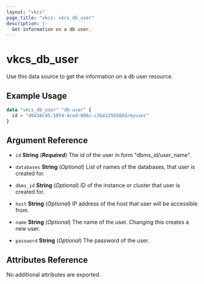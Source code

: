 ```yaml
---
layout: "vkcs"
page_title: "vkcs: vkcs_db_user"
description: |-
  Get information on a db user.
---
```


# vkcs_db_user

Use this data source to get the information on a db user resource.

## Example Usage

```terraform
data "vkcs_db_user" "db-user" {
  id = "d0438c95-1854-4ced-806c-c3b4125b586d/myuser"
}
```

## Argument Reference
- `id` **String** (***Required***) The id of the user in form "dbms_id/user_name".

- `databases` **String** (*Optional*) List of names of the databases, that user is created for.

- `dbms_id` **String** (*Optional*) ID of the instance or cluster that user is created for.

- `host` **String** (*Optional*) IP address of the host that user will be accessible from.

- `name` **String** (*Optional*) The name of the user. Changing this creates a new user.

- `password` **String** (*Optional*) The password of the user.


## Attributes Reference
No additional attributes are exported.

